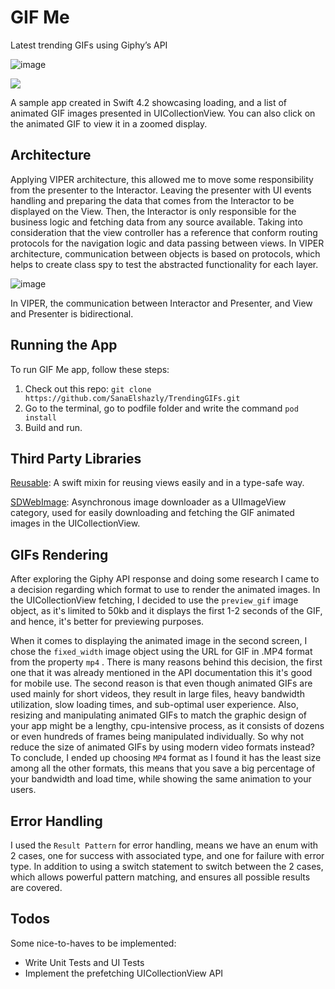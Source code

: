 # GIF Me
Latest trending GIFs using Giphy’s API

![image](https://user-images.githubusercontent.com/6953604/57995347-dad24180-7ac1-11e9-87ce-d6b1861aa3c0.png)

![](https://img.shields.io/badge/Swift-4.2-orange.svg)

A sample app created in Swift 4.2 showcasing loading, and a list of animated GIF images presented in UICollectionView. You can also click on the animated GIF to view it in a zoomed display.

## Architecture

Applying VIPER architecture, this allowed me to move some responsibility from the presenter to the Interactor. Leaving the presenter with UI events handling and preparing the data that comes from the Interactor to be displayed on the View. Then, the Interactor is only responsible for the business logic and fetching data from any source available. Taking into consideration that the view controller has a reference that conform routing protocols for the navigation logic and data passing between views. In VIPER architecture, communication between objects is based on protocols, which helps to create class spy to test the abstracted functionality for each layer.



![image](https://user-images.githubusercontent.com/6953604/57993716-79f33b00-7aba-11e9-9421-7144341990cd.png)

In VIPER, the communication between Interactor and Presenter, and View and Presenter is bidirectional.

## Running the App 

To run GIF Me app, follow these steps:
1. Check out this repo: `git clone https://github.com/SanaElshazly/TrendingGIFs.git`
2. Go to the terminal, go to podfile folder and write the command `pod install`
3. Build and run.

## Third Party Libraries

[Reusable](https://github.com/AliSoftware/Reusable): A swift mixin for reusing views easily and in a type-safe way.

[SDWebImage](https://github.com/SDWebImage/SDWebImage): Asynchronous image downloader as a UIImageView category, used for easily downloading and fetching the GIF animated images in the UICollectionView.

## GIFs Rendering

After exploring the Giphy API response and doing some research I came to a decision regarding which format to use to render the animated images. In the UICollectionView fetching, I decided to use the `preview_gif` image object, as it's limited to 50kb and it displays the first 1-2 seconds of the GIF, and hence, it's better for previewing purposes. 

When it comes to displaying the animated image in the second screen, I chose the `fixed_width` image object using the URL for GIF in .MP4 format from the property `mp4` . There is many reasons behind this decision, the first one that it was already mentioned in the API documentation this it's good for mobile use. The second reason is that even though animated GIFs are used mainly for short videos, they result in large files, heavy bandwidth utilization, slow loading times, and sub-optimal user experience. Also, resizing and manipulating animated GIFs to match the graphic design of your app might be a lengthy, cpu-intensive process, as it consists of dozens or even hundreds of frames being manipulated individually. So why not reduce the size of animated GIFs by using modern video formats instead? To conclude, I ended up choosing `MP4` format as I found it has the least size among all the other formats, this means that you save a big percentage of your bandwidth and load time, while showing the same animation to your users.


## Error Handling

I used the `Result Pattern` for error handling, means we have an enum with 2 cases, one for success with associated type, and one for failure with error type. In addition to using a switch statement to switch between the 2 cases, which allows powerful pattern matching, and ensures all possible results are covered.


## Todos
Some nice-to-haves to be implemented:
 - Write Unit Tests and UI Tests
 - Implement the prefetching UICollectionView API
